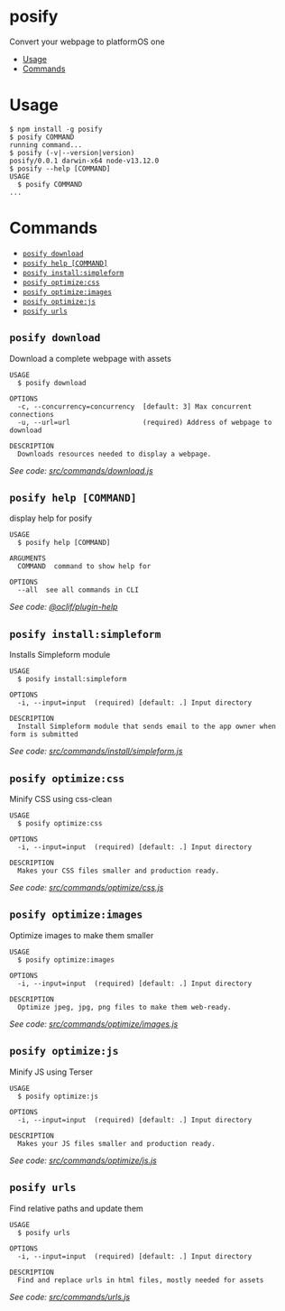 posify
======

Convert your webpage to platformOS one


<!-- toc -->
* [Usage](#usage)
* [Commands](#commands)
<!-- tocstop -->
# Usage
<!-- usage -->
```sh-session
$ npm install -g posify
$ posify COMMAND
running command...
$ posify (-v|--version|version)
posify/0.0.1 darwin-x64 node-v13.12.0
$ posify --help [COMMAND]
USAGE
  $ posify COMMAND
...
```
<!-- usagestop -->
# Commands
<!-- commands -->
* [`posify download`](#posify-download)
* [`posify help [COMMAND]`](#posify-help-command)
* [`posify install:simpleform`](#posify-installsimpleform)
* [`posify optimize:css`](#posify-optimizecss)
* [`posify optimize:images`](#posify-optimizeimages)
* [`posify optimize:js`](#posify-optimizejs)
* [`posify urls`](#posify-urls)

## `posify download`

Download a complete webpage with assets

```
USAGE
  $ posify download

OPTIONS
  -c, --concurrency=concurrency  [default: 3] Max concurrent connections
  -u, --url=url                  (required) Address of webpage to download

DESCRIPTION
  Downloads resources needed to display a webpage.
```

_See code: [src/commands/download.js](https://github.com/mdyd-dev/posify/blob/v0.0.1/src/commands/download.js)_

## `posify help [COMMAND]`

display help for posify

```
USAGE
  $ posify help [COMMAND]

ARGUMENTS
  COMMAND  command to show help for

OPTIONS
  --all  see all commands in CLI
```

_See code: [@oclif/plugin-help](https://github.com/oclif/plugin-help/blob/v2.2.3/src/commands/help.ts)_

## `posify install:simpleform`

Installs Simpleform module

```
USAGE
  $ posify install:simpleform

OPTIONS
  -i, --input=input  (required) [default: .] Input directory

DESCRIPTION
  Install Simpleform module that sends email to the app owner when form is submitted
```

_See code: [src/commands/install/simpleform.js](https://github.com/mdyd-dev/posify/blob/v0.0.1/src/commands/install/simpleform.js)_

## `posify optimize:css`

Minify CSS using css-clean

```
USAGE
  $ posify optimize:css

OPTIONS
  -i, --input=input  (required) [default: .] Input directory

DESCRIPTION
  Makes your CSS files smaller and production ready.
```

_See code: [src/commands/optimize/css.js](https://github.com/mdyd-dev/posify/blob/v0.0.1/src/commands/optimize/css.js)_

## `posify optimize:images`

Optimize images to make them smaller

```
USAGE
  $ posify optimize:images

OPTIONS
  -i, --input=input  (required) [default: .] Input directory

DESCRIPTION
  Optimize jpeg, jpg, png files to make them web-ready.
```

_See code: [src/commands/optimize/images.js](https://github.com/mdyd-dev/posify/blob/v0.0.1/src/commands/optimize/images.js)_

## `posify optimize:js`

Minify JS using Terser

```
USAGE
  $ posify optimize:js

OPTIONS
  -i, --input=input  (required) [default: .] Input directory

DESCRIPTION
  Makes your JS files smaller and production ready.
```

_See code: [src/commands/optimize/js.js](https://github.com/mdyd-dev/posify/blob/v0.0.1/src/commands/optimize/js.js)_

## `posify urls`

Find relative paths and update them

```
USAGE
  $ posify urls

OPTIONS
  -i, --input=input  (required) [default: .] Input directory

DESCRIPTION
  Find and replace urls in html files, mostly needed for assets
```

_See code: [src/commands/urls.js](https://github.com/mdyd-dev/posify/blob/v0.0.1/src/commands/urls.js)_
<!-- commandsstop -->
